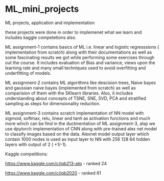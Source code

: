 # ML_mini_projects
ML projects, application and implementation

these projects were done in order to implemenet what we learn and includes kaggle competetions also.

ML assignment-1 contains basics of ML i.e. linear and logistic regresssions ( implementation from scratch) along with their documentations as well as some fascinating results we got while performing some exercises through out the course. It includes evaluation of Bias and variance, views upon the learning rate and many small techniques used to avoid overfitting and underfitting of models.

ML assignment-2 contains ML algorithms like descision trees, Naive bayes and gaussian naive bayes (implemented from scratch) as well as comparision of them with the SKlearn libraries. Also, it includes understanding about concepts of TSNE, SNE, SVD, PCA and stratified sampling as steps for dimensionality reduction.

ML assignment-3 contains scratch implementation of NN model with sigmoid, softmax, relu, linear and tanh as activation functions and much more which can be find in the ductmentation of ML assignment-3, alsp we use dpytorch implementation of CNN along with pre-trained alex net model to classify images based on the data. Alexnet model output layer which contain 1000 nodes is used as input layer to NN with 256 128 64 hidden layers with output of 2 ( +1/-1).

Kaggle competitions:

https://www.kaggle.com/c/iqb213-atp - ranked 24

https://www.kaggle.com/c/iqb2020 - ranked 61
